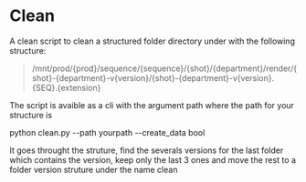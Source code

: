 
# Clean

A clean script to clean a structured folder directory under with the following structure:
> /mnt/prod/{prod}/sequence/{sequence}/{shot}/{department}/render/{shot}-{department}-v{version}/{shot}-{department}-v{version}.{SEQ}.{extension}

The script is avaible as a cli with the argument path where the path for your structure is

python clean.py --path yourpath --create_data bool

It goes throught the struture, find the severals versions for the last folder which contains the version,
keep only the last 3 ones and move the rest to a folder version struture under the name clean

